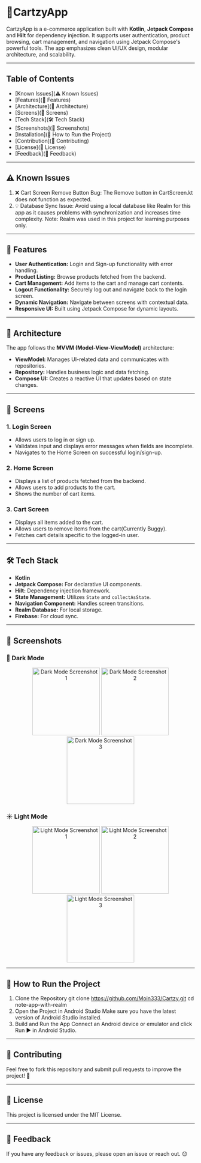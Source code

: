 # 🛒CartzyApp
CartzyApp is a e-commerce application built with **Kotlin**, **Jetpack Compose** and **Hilt** for dependency injection. It supports user authentication, product browsing, cart management, and navigation using Jetpack Compose's powerful tools. The app emphasizes clean UI/UX design, modular architecture, and scalability.

---

## Table of Contents
- [Known Issues](⚠️ Known Issues)
- [Features](🚀 Features)
- [Architecture](🧱 Architecture)
- [Screens](📱 Screens)
- [Tech Stack](🛠️ Tech Stack)
- [Screenshots](📸 Screenshots)
- [Installation](🧰 How to Run the Project)
- [Contribution](🤝 Contributing)
- [License](📄 License)
- [Feedback](💬 Feedback)

---

## ⚠️ Known Issues
1. ❌ Cart Screen Remove Button Bug:
The Remove button in CartScreen.kt does not function as expected.
2. 💡 Database Sync Issue:
Avoid using a local database like Realm for this app as it causes problems with synchronization and increases time complexity.
Note: Realm was used in this project for learning purposes only.

---

## 🚀 Features
- **User Authentication:** Login and Sign-up functionality with error handling.
- **Product Listing:** Browse products fetched from the backend.
- **Cart Management:** Add items to the cart and manage cart contents.
- **Logout Functionality:** Securely log out and navigate back to the login screen.
- **Dynamic Navigation:** Navigate between screens with contextual data.
- **Responsive UI:** Built using Jetpack Compose for dynamic layouts.

---

## 🧱 Architecture
The app follows the **MVVM (Model-View-ViewModel)** architecture:
- **ViewModel:** Manages UI-related data and communicates with repositories.
- **Repository:** Handles business logic and data fetching.
- **Compose UI:** Creates a reactive UI that updates based on state changes.

---

## 📱 Screens
### 1. **Login Screen**
- Allows users to log in or sign up.
- Validates input and displays error messages when fields are incomplete.
- Navigates to the Home Screen on successful login/sign-up.

### 2. **Home Screen**
- Displays a list of products fetched from the backend.
- Allows users to add products to the cart.
- Shows the number of cart items.

### 3. **Cart Screen**
- Displays all items added to the cart.
- Allows users to remove items from the cart(Currently Buggy).
- Fetches cart details specific to the logged-in user.

---

## 🛠️ Tech Stack
- **Kotlin**
- **Jetpack Compose:** For declarative UI components.
- **Hilt:** Dependency injection framework.
- **State Management:** Utilizes `State` and `collectAsState`.
- **Navigation Component:** Handles screen transitions.
- **Realm Database:** For local storage.
- **Firebase:** For cloud sync.


---

## 📸 Screenshots

### 🌙 Dark Mode
<p align="center"> <img src="./Screenshot 0 Dark.jpg" alt="Dark Mode Screenshot 1" width="180" /> <img src="./Screenshot 1 Dark.jpg" alt="Dark Mode Screenshot 2" width="180" /> <img src="./Screenshot 2 Dark.jpg" alt="Dark Mode Screenshot 3" width="180" /></p>

### ☀️ Light Mode
<p align="center"> <img src="./Screenshot 0 Light.jpg" alt="Light Mode Screenshot 1" width="180" /> <img src="./Screenshot 1 Light.jpg" alt="Light Mode Screenshot 2" width="180" /> <img src="./Screenshot 2 Light.jpg" alt="Light Mode Screenshot 3" width="180" /> </p>

---

## 🧰 How to Run the Project
1. Clone the Repository 
git clone https://github.com/Moin333/Cartzy.git 
cd note-app-with-realm
2. Open the Project in Android Studio
Make sure you have the latest version of Android Studio installed.
3. Build and Run the App
Connect an Android device or emulator and click Run ▶️ in Android Studio.

---

## 🤝 Contributing
Feel free to fork this repository and submit pull requests to improve the project! 🎉

---

## 📄 License
This project is licensed under the MIT License.

---

## 💬 Feedback
If you have any feedback or issues, please open an issue or reach out. 😊
